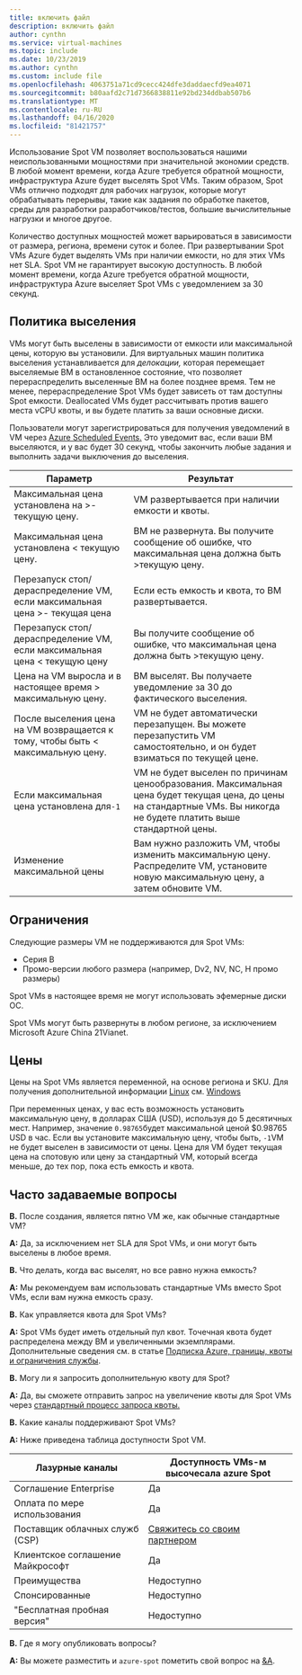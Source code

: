 ```yaml
---
title: включить файл
description: включить файл
author: cynthn
ms.service: virtual-machines
ms.topic: include
ms.date: 10/23/2019
ms.author: cynthn
ms.custom: include file
ms.openlocfilehash: 4063751a71cd9cecc424dfe3daddaecfd9ea4071
ms.sourcegitcommit: b80aafd2c71d7366838811e92bd234ddbab507b6
ms.translationtype: MT
ms.contentlocale: ru-RU
ms.lasthandoff: 04/16/2020
ms.locfileid: "81421757"
---
```

Использование Spot VM позволяет воспользоваться нашими неиспользованными мощностями при значительной экономии средств. В любой момент времени, когда Azure требуется обратной мощности, инфраструктура Azure будет выселять Spot VMs. Таким образом, Spot VMs отлично подходят для рабочих нагрузок, которые могут обрабатывать перерывы, такие как задания по обработке пакетов, среды для разработки разработчиков/тестов, большие вычислительные нагрузки и многое другое.

Количество доступных мощностей может варьироваться в зависимости от размера, региона, времени суток и более. При развертывании Spot VMs Azure будет выделять VMs при наличии емкости, но для этих VMs нет SLA. Spot VM не гарантирует высокую доступность. В любой момент времени, когда Azure требуется обратной мощности, инфраструктура Azure выселяет Spot VMs с уведомлением за 30 секунд. 


## <a name="eviction-policy"></a>Политика выселения

VMs могут быть выселены в зависимости от емкости или максимальной цены, которую вы установили. Для виртуальных машин политика выселения устанавливается для *делокации,* которая перемещает выселяемые ВМ в остановленное состояние, что позволяет перераспределить выселенные ВМ на более позднее время. Тем не менее, перераспределение Spot VMs будет зависеть от там доступны Spot емкости. Deallocated VMs будет рассчитывать против вашего места vCPU квоты, и вы будете платить за ваши основные диски. 

Пользователи могут зарегистрироваться для получения уведомлений в VM через [Azure Scheduled Events.](../articles/virtual-machines/linux/scheduled-events.md) Это уведомит вас, если ваши ВМ выселяются, и у вас будет 30 секунд, чтобы закончить любые задания и выполнить задачи выключения до выселения. 


| Параметр | Результат |
|--------|---------|
| Максимальная цена установлена на >- текущую цену. | VM развертывается при наличии емкости и квоты. |
| Максимальная цена установлена < текущую цену. | ВМ не развернута. Вы получите сообщение об ошибке, что максимальная цена должна быть >текущую цену. |
| Перезапуск стоп/дераспределение VM, если максимальная цена >- текущая цена | Если есть емкость и квота, то ВМ развертывается. |
| Перезапуск стоп/дераспределение VM, если максимальная цена < текущую цену | Вы получите сообщение об ошибке, что максимальная цена должна быть >текущую цену. | 
| Цена на VM выросла и в настоящее время > максимальную цену. | ВМ выселят. Вы получаете уведомление за 30 до фактического выселения. | 
| После выселения цена на VM возвращается к тому, чтобы быть < максимальную цену. | VM не будет автоматически перезапущен. Вы можете перезапустить VM самостоятельно, и он будет взиматься по текущей цене. |
| Если максимальная цена установлена для`-1` | VM не будет выселен по причинам ценообразования. Максимальная цена будет текущая цена, до цены на стандартные VMs. Вы никогда не будете платить выше стандартной цены.| 
| Изменение максимальной цены | Вам нужно разложить VM, чтобы изменить максимальную цену. Распределите VM, установите новую максимальную цену, а затем обновите VM. |

## <a name="limitations"></a>Ограничения

Следующие размеры VM не поддерживаются для Spot VMs:
 - Серия B
 - Промо-версии любого размера (например, Dv2, NV, NC, H промо размеры)

Spot VMs в настоящее время не могут использовать эфемерные диски ОС.

Spot VMs могут быть развернуты в любом регионе, за исключением Microsoft Azure China 21Vianet.

## <a name="pricing"></a>Цены

Цены на Spot VMs является переменной, на основе региона и SKU. Для получения дополнительной информации [Linux](https://azure.microsoft.com/pricing/details/virtual-machines/linux/) см. [Windows](https://azure.microsoft.com/pricing/details/virtual-machines/windows/) 


При переменных ценах, у вас есть возможность установить максимальную цену, в долларах США (USD), используя до 5 десятичных мест. Например, значение `0.98765`будет максимальной ценой $0.98765 USD в час. Если вы установите максимальную цену, чтобы быть, `-1`VM не будет выселен в зависимости от цены. Цена для VM будет текущая цена на спотовую или цену за стандартный VM, который всегда меньше, до тех пор, пока есть емкость и квота.


##  <a name="frequently-asked-questions"></a>Часто задаваемые вопросы

**В.** После создания, является пятно VM же, как обычные стандартные VM?

**A:** Да, за исключением нет SLA для Spot VMs, и они могут быть выселены в любое время.


**В.** Что делать, когда вас выселят, но все равно нужна емкость?

**A:** Мы рекомендуем вам использовать стандартные VMs вместо Spot VMs, если вам нужна емкость сразу.


**В.** Как управляется квота для Spot VMs?

**A:** Spot VMs будет иметь отдельный пул квот. Точечная квота будет распределена между ВМ и увеличенными экземплярами. Дополнительные сведения см. в статье [Подписка Azure, границы, квоты и ограничения службы](https://docs.microsoft.com/azure/azure-resource-manager/management/azure-subscription-service-limits).


**В.** Могу ли я запросить дополнительную квоту для Spot?

**A:** Да, вы сможете отправить запрос на увеличение квоты для Spot VMs через [стандартный процесс запроса квоты.](https://docs.microsoft.com/azure/azure-portal/supportability/per-vm-quota-requests)


**В.** Какие каналы поддерживают Spot VMs?

**A:** Ниже приведена таблица доступности Spot VM.

<a name="channel"></a>

| Лазурные каналы               | Доступность VMs-м высочесала azure Spot       |
|------------------------------|-----------------------------------|
| Соглашение Enterprise         | Да                               |
| Оплата по мере использования                | Да                               |
| Поставщик облачных служб (CSP) | [Свяжитесь со своим партнером](https://docs.microsoft.com/partner-center/azure-plan-get-started) |
| Клиентское соглашение Майкрософт | Да                               |
| Преимущества                     | Недоступно                     |
| Спонсированные                    | Недоступно                     |
| "Бесплатная пробная версия"                   | Недоступно                     |


**В.** Где я могу опубликовать вопросы?

**A:** Вы можете разместить и `azure-spot` пометить свой вопрос на [&А](https://docs.microsoft.com/answers/topics/azure-spot.html). 



